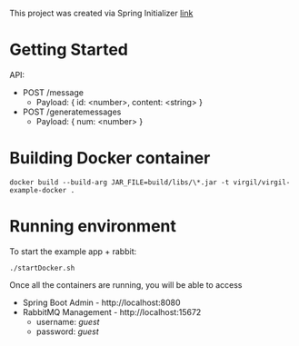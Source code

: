 
This project was created via Spring Initializer [link](https://start.spring.io/#!type=gradle-project&language=java&platformVersion=2.4.4.BUILD-SNAPSHOT&packaging=jar&jvmVersion=1.8&groupId=com.indeed&artifactId=virgil.example&name=virgil-example&description=Example%20project%20for%20Spring%20Boot%20%2B%20Virgil&packageName=com.indeed.virgil.example&dependencies=codecentric-spring-boot-admin-client,codecentric-spring-boot-admin-server,web,cloud-stream)

# Getting Started



API:
* POST /message
    * Payload: { id: \<number\>, content: \<string\> }
* POST /generatemessages
    * Payload: { num: \<number\> }



# Building Docker container

```shell
docker build --build-arg JAR_FILE=build/libs/\*.jar -t virgil/virgil-example-docker .
```

# Running environment

To start the example app + rabbit:
```shell
./startDocker.sh
```

Once all the containers are running, you will be able to access
* Spring Boot Admin - http://localhost:8080
* RabbitMQ Management - http://localhost:15672
  * username: *guest*
  * password: *guest*
